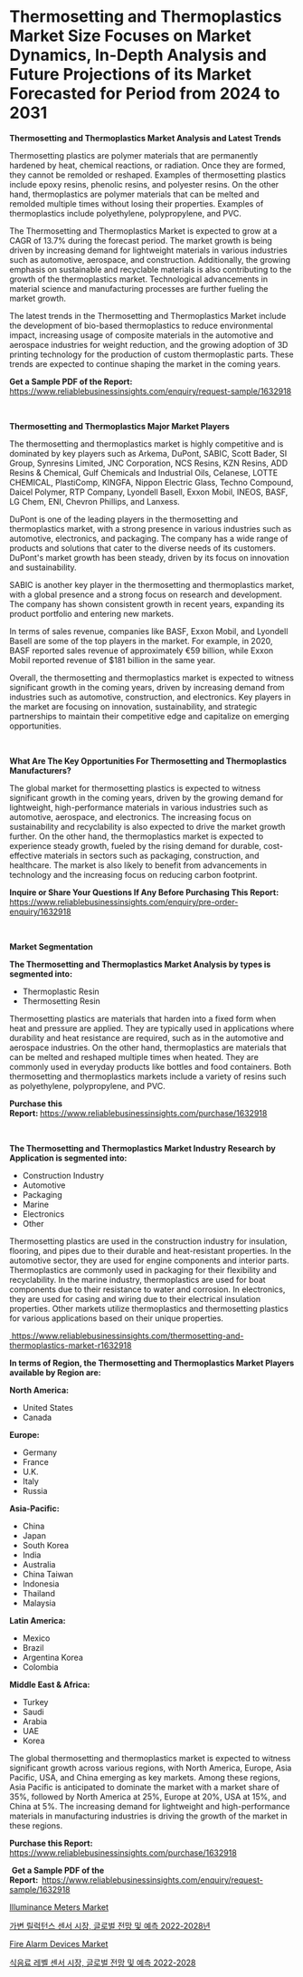 <p><h1>Thermosetting and Thermoplastics Market Size Focuses on Market Dynamics, In-Depth Analysis and Future Projections of its Market Forecasted for Period from 2024 to 2031</h1></p><p><strong>Thermosetting and Thermoplastics Market Analysis and Latest Trends</strong></p>
<p><p>Thermosetting plastics are polymer materials that are permanently hardened by heat, chemical reactions, or radiation. Once they are formed, they cannot be remolded or reshaped. Examples of thermosetting plastics include epoxy resins, phenolic resins, and polyester resins. On the other hand, thermoplastics are polymer materials that can be melted and remolded multiple times without losing their properties. Examples of thermoplastics include polyethylene, polypropylene, and PVC.</p><p>The Thermosetting and Thermoplastics Market is expected to grow at a CAGR of 13.7% during the forecast period. The market growth is being driven by increasing demand for lightweight materials in various industries such as automotive, aerospace, and construction. Additionally, the growing emphasis on sustainable and recyclable materials is also contributing to the growth of the thermoplastics market. Technological advancements in material science and manufacturing processes are further fueling the market growth.</p><p>The latest trends in the Thermosetting and Thermoplastics Market include the development of bio-based thermoplastics to reduce environmental impact, increasing usage of composite materials in the automotive and aerospace industries for weight reduction, and the growing adoption of 3D printing technology for the production of custom thermoplastic parts. These trends are expected to continue shaping the market in the coming years.</p></p>
<p><strong>Get a Sample PDF of the Report:&nbsp;</strong> <a href="https://www.reliablebusinessinsights.com/enquiry/request-sample/1632918">https://www.reliablebusinessinsights.com/enquiry/request-sample/1632918</a></p>
<p>&nbsp;</p>
<p><strong>Thermosetting and Thermoplastics Major Market Players</strong></p>
<p><p>The thermosetting and thermoplastics market is highly competitive and is dominated by key players such as Arkema, DuPont, SABIC, Scott Bader, SI Group, Synresins Limited, JNC Corporation, NCS Resins, KZN Resins, ADD Resins & Chemical, Gulf Chemicals and Industrial Oils, Celanese, LOTTE CHEMICAL, PlastiComp, KINGFA, Nippon Electric Glass, Techno Compound, Daicel Polymer, RTP Company, Lyondell Basell, Exxon Mobil, INEOS, BASF, LG Chem, ENI, Chevron Phillips, and Lanxess.</p><p>DuPont is one of the leading players in the thermosetting and thermoplastics market, with a strong presence in various industries such as automotive, electronics, and packaging. The company has a wide range of products and solutions that cater to the diverse needs of its customers. DuPont's market growth has been steady, driven by its focus on innovation and sustainability.</p><p>SABIC is another key player in the thermosetting and thermoplastics market, with a global presence and a strong focus on research and development. The company has shown consistent growth in recent years, expanding its product portfolio and entering new markets.</p><p>In terms of sales revenue, companies like BASF, Exxon Mobil, and Lyondell Basell are some of the top players in the market. For example, in 2020, BASF reported sales revenue of approximately €59 billion, while Exxon Mobil reported revenue of $181 billion in the same year.</p><p>Overall, the thermosetting and thermoplastics market is expected to witness significant growth in the coming years, driven by increasing demand from industries such as automotive, construction, and electronics. Key players in the market are focusing on innovation, sustainability, and strategic partnerships to maintain their competitive edge and capitalize on emerging opportunities.</p></p>
<p>&nbsp;</p>
<p><strong>What Are The Key Opportunities For Thermosetting and Thermoplastics Manufacturers?</strong></p>
<p><p>The global market for thermosetting plastics is expected to witness significant growth in the coming years, driven by the growing demand for lightweight, high-performance materials in various industries such as automotive, aerospace, and electronics. The increasing focus on sustainability and recyclability is also expected to drive the market growth further. On the other hand, the thermoplastics market is expected to experience steady growth, fueled by the rising demand for durable, cost-effective materials in sectors such as packaging, construction, and healthcare. The market is also likely to benefit from advancements in technology and the increasing focus on reducing carbon footprint.</p></p>
<p><strong>Inquire or Share Your Questions If Any Before Purchasing This Report:</strong> <a href="https://www.reliablebusinessinsights.com/enquiry/pre-order-enquiry/1632918">https://www.reliablebusinessinsights.com/enquiry/pre-order-enquiry/1632918</a></p>
<p>&nbsp;</p>
<p><strong>Market Segmentation</strong></p>
<p><strong>The Thermosetting and Thermoplastics Market Analysis by types is segmented into:</strong></p>
<p><ul><li>Thermoplastic Resin</li><li>Thermosetting Resin</li></ul></p>
<p><p>Thermosetting plastics are materials that harden into a fixed form when heat and pressure are applied. They are typically used in applications where durability and heat resistance are required, such as in the automotive and aerospace industries. On the other hand, thermoplastics are materials that can be melted and reshaped multiple times when heated. They are commonly used in everyday products like bottles and food containers. Both thermosetting and thermoplastics markets include a variety of resins such as polyethylene, polypropylene, and PVC.</p></p>
<p><strong>Purchase this Report:&nbsp;</strong><a href="https://www.reliablebusinessinsights.com/purchase/1632918">https://www.reliablebusinessinsights.com/purchase/1632918</a></p>
<p>&nbsp;</p>
<p><strong>The Thermosetting and Thermoplastics Market Industry Research by Application is segmented into:</strong></p>
<p><ul><li>Construction Industry</li><li>Automotive</li><li>Packaging</li><li>Marine</li><li>Electronics</li><li>Other</li></ul></p>
<p><p>Thermosetting plastics are used in the construction industry for insulation, flooring, and pipes due to their durable and heat-resistant properties. In the automotive sector, they are used for engine components and interior parts. Thermoplastics are commonly used in packaging for their flexibility and recyclability. In the marine industry, thermoplastics are used for boat components due to their resistance to water and corrosion. In electronics, they are used for casing and wiring due to their electrical insulation properties. Other markets utilize thermoplastics and thermosetting plastics for various applications based on their unique properties.</p></p>
<p><a href="https://www.reliablebusinessinsights.com/thermosetting-and-thermoplastics-market-r1632918">&nbsp;https://www.reliablebusinessinsights.com/thermosetting-and-thermoplastics-market-r1632918</a></p>
<p><strong>In terms of Region, the Thermosetting and Thermoplastics Market Players available by Region are:</strong></p>
<p>
    <p> <strong> North America: </strong>
        <ul>
            <li>United States</li>
            <li>Canada</li>
        </ul>
        </p> 
    <p> <strong> Europe: </strong>
        <ul>
            <li>Germany</li>
            <li>France</li>
            <li>U.K.</li>
            <li>Italy</li>
            <li>Russia</li>
        </ul>
        </p> 
    <p> <strong> Asia-Pacific: </strong>
        <ul>
            <li>China</li>
            <li>Japan</li>
            <li>South Korea</li>
            <li>India</li>
            <li>Australia</li>
            <li>China Taiwan</li>
            <li>Indonesia</li>
            <li>Thailand</li>
            <li>Malaysia</li>
        </ul>
        </p> 
    <p> <strong> Latin America: </strong>
        <ul>
            <li>Mexico</li>
            <li>Brazil</li>
            <li>Argentina Korea</li>
            <li>Colombia</li>
        </ul>
        </p> 
    <p> <strong> Middle East & Africa: </strong>
        <ul>
            <li>Turkey</li>
            <li>Saudi</li>
            <li>Arabia</li>
            <li>UAE</li>
            <li>Korea</li>
        </ul>
    </p>
    </p>
<p><p>The global thermosetting and thermoplastics market is expected to witness significant growth across various regions, with North America, Europe, Asia Pacific, USA, and China emerging as key markets. Among these regions, Asia Pacific is anticipated to dominate the market with a market share of 35%, followed by North America at 25%, Europe at 20%, USA at 15%, and China at 5%. The increasing demand for lightweight and high-performance materials in manufacturing industries is driving the growth of the market in these regions.</p></p>
<p><strong>Purchase this Report: </strong><a href="https://www.reliablebusinessinsights.com/purchase/1632918">https://www.reliablebusinessinsights.com/purchase/1632918</a></p>
<p>&nbsp;<strong>Get a Sample PDF of the Report:&nbsp;&nbsp;</strong><a href="https://www.reliablebusinessinsights.com/enquiry/request-sample/1632918">https://www.reliablebusinessinsights.com/enquiry/request-sample/1632918</a></p>
<p><strong></strong></p>
<p><p><a href="https://github.com/prosalinda88/Market-Research-Report-List-5/blob/main/illuminance-meters-market.md">Illuminance Meters Market</a></p><p><a href="https://github.com/plelbej847484502/Market-Research-Report-List-3/blob/main/5918551131116.md">가변 릴럭턴스 센서 시장, 글로벌 전망 및 예측 2022-2028년</a></p><p><a href="https://github.com/globismark/Market-Research-Report-List-4/blob/main/fire-alarm-devices-market.md">Fire Alarm Devices Market</a></p><p><a href="https://github.com/vseigx30c9a1j/Market-Research-Report-List-3/blob/main/6956831131117.md">식음료 레벨 센서 시장, 글로벌 전망 및 예측 2022-2028</a></p></p>